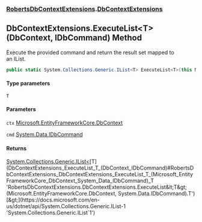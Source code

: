 ### [RobertsDbContextExtensions](RobertsDbContextExtensions 'RobertsDbContextExtensions').[DbContextExtensions](DbContextExtensions 'RobertsDbContextExtensions.DbContextExtensions')
## DbContextExtensions.ExecuteList&lt;T&gt;(DbContext, IDbCommand) Method
Execute the provided command and return the result set mapped to  
an IList<T>.  
```csharp
public static System.Collections.Generic.IList<T> ExecuteList<T>(this Microsoft.EntityFrameworkCore.DbContext ctx, System.Data.IDbCommand cmd);
```
#### Type parameters
<a name='RobertsDbContextExtensions_DbContextExtensions_ExecuteList_T_(Microsoft_EntityFrameworkCore_DbContext_System_Data_IDbCommand)_T'></a>
`T`  
  
#### Parameters
<a name='RobertsDbContextExtensions_DbContextExtensions_ExecuteList_T_(Microsoft_EntityFrameworkCore_DbContext_System_Data_IDbCommand)_ctx'></a>
`ctx` [Microsoft.EntityFrameworkCore.DbContext](https://docs.microsoft.com/en-us/dotnet/api/Microsoft.EntityFrameworkCore.DbContext 'Microsoft.EntityFrameworkCore.DbContext')  
  
<a name='RobertsDbContextExtensions_DbContextExtensions_ExecuteList_T_(Microsoft_EntityFrameworkCore_DbContext_System_Data_IDbCommand)_cmd'></a>
`cmd` [System.Data.IDbCommand](https://docs.microsoft.com/en-us/dotnet/api/System.Data.IDbCommand 'System.Data.IDbCommand')  
  
#### Returns
[System.Collections.Generic.IList&lt;](https://docs.microsoft.com/en-us/dotnet/api/System.Collections.Generic.IList-1 'System.Collections.Generic.IList`1')[T](DbContextExtensions_ExecuteList_T_(DbContext_IDbCommand)#RobertsDbContextExtensions_DbContextExtensions_ExecuteList_T_(Microsoft_EntityFrameworkCore_DbContext_System_Data_IDbCommand)_T 'RobertsDbContextExtensions.DbContextExtensions.ExecuteList&lt;T&gt;(Microsoft.EntityFrameworkCore.DbContext, System.Data.IDbCommand).T')[&gt;](https://docs.microsoft.com/en-us/dotnet/api/System.Collections.Generic.IList-1 'System.Collections.Generic.IList`1')  
